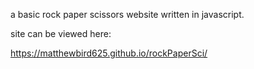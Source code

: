 a basic rock paper scissors website written in javascript. 

site can be viewed here: 

https://matthewbird625.github.io/rockPaperSci/
